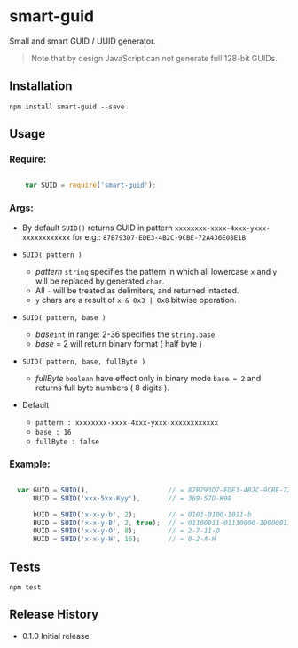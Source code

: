 smart-guid
=========

Small and smart GUID / UUID generator.

> Note that by design JavaScript can not generate full 128-bit GUIDs.

## Installation

  `npm install smart-guid --save`

## Usage

### Require:

```js

    var SUID = require('smart-guid');

```

### Args:

* By default `SUID()` returns GUID  in pattern `xxxxxxxx-xxxx-4xxx-yxxx-xxxxxxxxxxxx` for e.g.: `87B793D7-EDE3-4B2C-9CBE-72A436E08E1B`

* `SUID( pattern )`
    * *pattern* `string` specifies the pattern in which all lowercase `x` and `y` will be replaced by generated `char`.
    * All `-` will be treated as delimiters, and returned intacted.
    * `y` chars are a result of `x & 0x3 | 0x8` bitwise operation.

* `SUID( pattern, base )`
    * *base*`int` in range: 2-36 specifies the `string.base`.
    * *base* = 2 will return binary format ( half byte )

* `SUID( pattern, base, fullByte )`
    * *fullByte* `boolean` have effect only in binary mode `base = 2` and returns full byte numbers ( 8 digits ).

* Default
    * `pattern : xxxxxxxx-xxxx-4xxx-yxxx-xxxxxxxxxxxx`
    * `base : 16`
    * `fullByte : false`

### Example:

```js

  var GUID = SUID(),                    // = 87B793D7-EDE3-4B2C-9CBE-72A436E08E1B   - GUID
      UUID = SUID('xxx-5xx-Kyy'),       // = 369-57D-K98                            - UUID

      bUID = SUID('x-x-y-b', 2);        // = 0101-0100-1011-b                       - BINARY
      BUID = SUID('x-x-y-B', 2, true);  // = 01100011-01110000-10000011-B           - BINARY_FULLBYTE
      OUID = SUID('x-x-y-O', 8);        // = 2-7-11-O                               - OCTAL
      HUID = SUID('x-x-y-H', 16);       // = 0-2-A-H                                - HEX

```

## Tests

  `npm test`

## Release History

* 0.1.0 Initial release